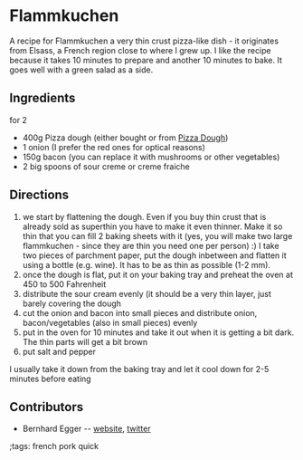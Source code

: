 # Flammkuchen

A recipe for Flammkuchen a very thin crust pizza-like dish - it originates from Elsass, a French region close to where I grew up.
I like the recipe because it takes 10 minutes to prepare and another 10 minutes to bake. It goes well with a green salad as a side.

## Ingredients

for 2
- 400g Pizza dough (either bought or from [Pizza Dough](pizza-dough.html))
- 1 onion (I prefer the red ones for optical reasons)
- 150g bacon (you can replace it with mushrooms or other vegetables)
- 2 big spoons of sour creme or creme fraiche


## Directions

1. we start by flattening the dough. Even if you buy thin crust that is already sold as superthin you have to make it even thinner. Make it so thin that you can fill 2 baking sheets with it (yes, you will make two large flammkuchen - since they are thin you need one per person) :)  I take two pieces of  parchment paper, put the dough inbetween and flatten it using a bottle (e.g. wine). It has to be as thin as possible (1-2 mm).
2. once the dough is flat, put it on your baking tray and preheat the oven at 450 to 500 Fahrenheit
3. distribute the sour cream evenly (it should be a very thin layer, just barely covering the dough
4. cut the onion and bacon into small pieces and distribute onion, bacon/vegetables (also in small pieces) evenly
5. put in the oven for 10 minutes and take it out when it is getting a bit dark. The thin parts will get a bit brown
6. put salt and pepper

I usually take it down from the baking tray and let it cool down for 2-5 minutes before eating

## Contributors

- Bernhard Egger -- [website](https://eggerbernhard.ch), [twitter](https://twitter.com/VisionBernie)

;tags: french pork quick

